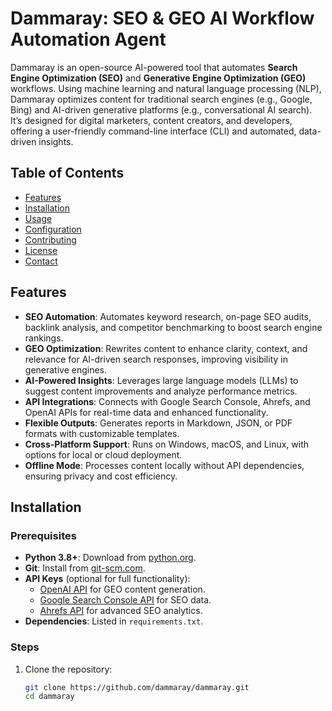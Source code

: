 # Dammaray: SEO & GEO AI Workflow Automation Agent

Dammaray is an open-source AI-powered tool that automates **Search Engine Optimization (SEO)** and **Generative Engine Optimization (GEO)** workflows. Using machine learning and natural language processing (NLP), Dammaray optimizes content for traditional search engines (e.g., Google, Bing) and AI-driven generative platforms (e.g., conversational AI search). It’s designed for digital marketers, content creators, and developers, offering a user-friendly command-line interface (CLI) and automated, data-driven insights.

## Table of Contents
- [Features](#features)
- [Installation](#installation)
- [Usage](#usage)
- [Configuration](#configuration)
- [Contributing](#contributing)
- [License](#license)
- [Contact](#contact)

## Features
- **SEO Automation**: Automates keyword research, on-page SEO audits, backlink analysis, and competitor benchmarking to boost search engine rankings.
- **GEO Optimization**: Rewrites content to enhance clarity, context, and relevance for AI-driven search responses, improving visibility in generative engines.
- **AI-Powered Insights**: Leverages large language models (LLMs) to suggest content improvements and analyze performance metrics.
- **API Integrations**: Connects with Google Search Console, Ahrefs, and OpenAI APIs for real-time data and enhanced functionality.
- **Flexible Outputs**: Generates reports in Markdown, JSON, or PDF formats with customizable templates.
- **Cross-Platform Support**: Runs on Windows, macOS, and Linux, with options for local or cloud deployment.
- **Offline Mode**: Processes content locally without API dependencies, ensuring privacy and cost efficiency.

## Installation

### Prerequisites
- **Python 3.8+**: Download from [python.org](https://www.python.org/downloads/).
- **Git**: Install from [git-scm.com](https://git-scm.com/downloads).
- **API Keys** (optional for full functionality):
  - [OpenAI API](https://platform.openai.com/account/api-keys) for GEO content generation.
  - [Google Search Console API](https://developers.google.com/webmaster-tools) for SEO data.
  - [Ahrefs API](https://ahrefs.com/api) for advanced SEO analytics.
- **Dependencies**: Listed in `requirements.txt`.

### Steps
1. Clone the repository:
   ```bash
   git clone https://github.com/dammaray/dammaray.git
   cd dammaray
